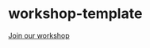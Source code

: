 # workshop-template

[Join our workshop](https://kelshmo.github.io/2019-05-30-carpentriesWorkshop/)
